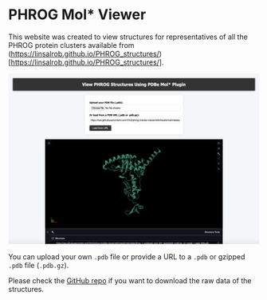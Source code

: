 # PHROG Mol* Viewer

This website was created to view structures for representatives of all the PHROG protein clusters available from (https://linsalrob.github.io/PHROG_structures/)[https://linsalrob.github.io/PHROG_structures/].

<p align="center">
  <img src="images/ui.png" width="900">
</p>

You can upload your own `.pdb` file or provide a URL to a `.pdb` or gzipped `.pdb` file (`.pdb.gz`).

Please check the [GitHub repo](https://github.com/linsalrob/PHROG_structures/) if you want to download the raw data of the structures.